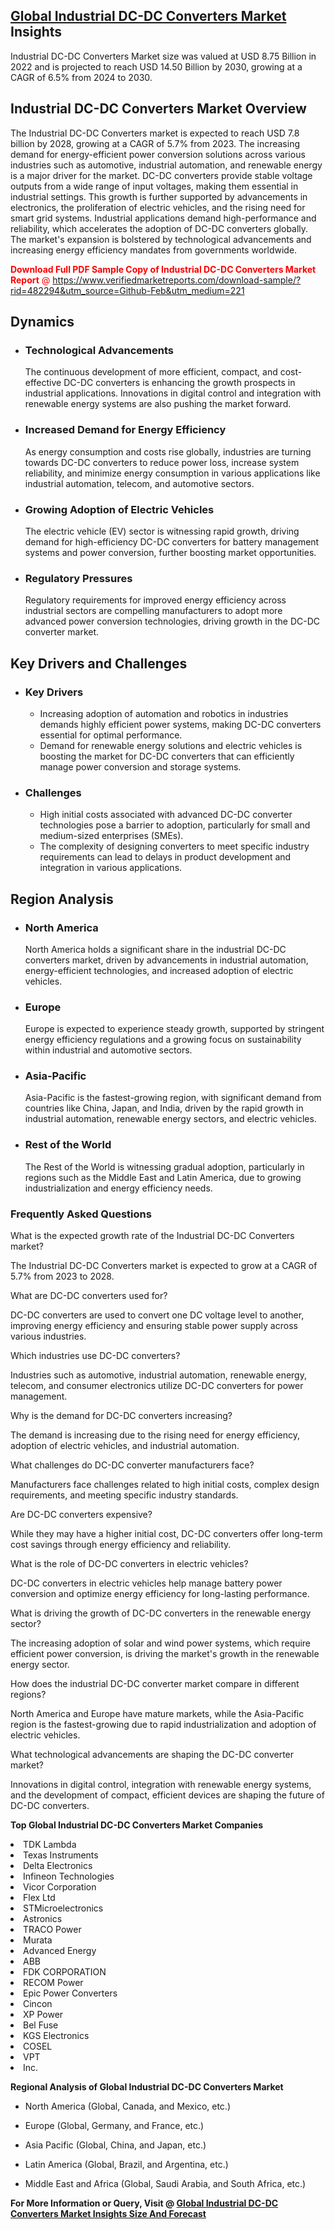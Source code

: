 <h2><a href="https://www.verifiedmarketreports.com/download-sample/?rid=482294&amp;utm_source=Github&amp;utm_medium=221" target="_blank">Global Industrial DC-DC Converters Market</a> Insights</h2><p>Industrial DC-DC Converters Market size was valued at USD 8.75 Billion in 2022 and is projected to reach USD 14.50 Billion by 2030, growing at a CAGR of 6.5% from 2024 to 2030.</p><p> <h2>Industrial DC-DC Converters Market Overview</h2> <p>The Industrial DC-DC Converters market is expected to reach USD 7.8 billion by 2028, growing at a CAGR of 5.7% from 2023. The increasing demand for energy-efficient power conversion solutions across various industries such as automotive, industrial automation, and renewable energy is a major driver for the market. DC-DC converters provide stable voltage outputs from a wide range of input voltages, making them essential in industrial settings. This growth is further supported by advancements in electronics, the proliferation of electric vehicles, and the rising need for smart grid systems. Industrial applications demand high-performance and reliability, which accelerates the adoption of DC-DC converters globally. The market's expansion is bolstered by technological advancements and increasing energy efficiency mandates from governments worldwide.</p> <p><p><span class=""><span style="color: #ff0000;"><strong>Download Full PDF Sample Copy of Industrial DC-DC Converters Market Report</strong> @ </span><a href="https://www.verifiedmarketreports.com/download-sample/?rid=482294&amp;utm_source=Github-Feb&amp;utm_medium=221" target="_blank">https://www.verifiedmarketreports.com/download-sample/?rid=482294&amp;utm_source=Github-Feb&amp;utm_medium=221</a></span></p></p> <h2>Dynamics</h2> <ul> <li><h3>Technological Advancements</h3> The continuous development of more efficient, compact, and cost-effective DC-DC converters is enhancing the growth prospects in industrial applications. Innovations in digital control and integration with renewable energy systems are also pushing the market forward.</li> <li><h3>Increased Demand for Energy Efficiency</h3> As energy consumption and costs rise globally, industries are turning towards DC-DC converters to reduce power loss, increase system reliability, and minimize energy consumption in various applications like industrial automation, telecom, and automotive sectors.</li> <li><h3>Growing Adoption of Electric Vehicles</h3> The electric vehicle (EV) sector is witnessing rapid growth, driving demand for high-efficiency DC-DC converters for battery management systems and power conversion, further boosting market opportunities.</li> <li><h3>Regulatory Pressures</h3> Regulatory requirements for improved energy efficiency across industrial sectors are compelling manufacturers to adopt more advanced power conversion technologies, driving growth in the DC-DC converter market.</li> </ul> <h2>Key Drivers and Challenges</h2> <ul> <li><h3>Key Drivers</h3> <ul> <li>Increasing adoption of automation and robotics in industries demands highly efficient power systems, making DC-DC converters essential for optimal performance.</li> <li>Demand for renewable energy solutions and electric vehicles is boosting the market for DC-DC converters that can efficiently manage power conversion and storage systems.</li> </ul> </li> <li><h3>Challenges</h3> <ul> <li>High initial costs associated with advanced DC-DC converter technologies pose a barrier to adoption, particularly for small and medium-sized enterprises (SMEs).</li> <li>The complexity of designing converters to meet specific industry requirements can lead to delays in product development and integration in various applications.</li> </ul> </li> </ul> <h2>Region Analysis</h2> <ul> <li><h3>North America</h3> North America holds a significant share in the industrial DC-DC converters market, driven by advancements in industrial automation, energy-efficient technologies, and increased adoption of electric vehicles.</li> <li><h3>Europe</h3> Europe is expected to experience steady growth, supported by stringent energy efficiency regulations and a growing focus on sustainability within industrial and automotive sectors.</li> <li><h3>Asia-Pacific</h3> Asia-Pacific is the fastest-growing region, with significant demand from countries like China, Japan, and India, driven by the rapid growth in industrial automation, renewable energy sectors, and electric vehicles.</li> <li><h3>Rest of the World</h3> The Rest of the World is witnessing gradual adoption, particularly in regions such as the Middle East and Latin America, due to growing industrialization and energy efficiency needs.</li> </ul> <h3>Frequently Asked Questions</h3> <p>What is the expected growth rate of the Industrial DC-DC Converters market?</p> <p>The Industrial DC-DC Converters market is expected to grow at a CAGR of 5.7% from 2023 to 2028.</p> <p>What are DC-DC converters used for?</p> <p>DC-DC converters are used to convert one DC voltage level to another, improving energy efficiency and ensuring stable power supply across various industries.</p> <p>Which industries use DC-DC converters?</p> <p>Industries such as automotive, industrial automation, renewable energy, telecom, and consumer electronics utilize DC-DC converters for power management.</p> <p>Why is the demand for DC-DC converters increasing?</p> <p>The demand is increasing due to the rising need for energy efficiency, adoption of electric vehicles, and industrial automation.</p> <p>What challenges do DC-DC converter manufacturers face?</p> <p>Manufacturers face challenges related to high initial costs, complex design requirements, and meeting specific industry standards.</p> <p>Are DC-DC converters expensive?</p> <p>While they may have a higher initial cost, DC-DC converters offer long-term cost savings through energy efficiency and reliability.</p> <p>What is the role of DC-DC converters in electric vehicles?</p> <p>DC-DC converters in electric vehicles help manage battery power conversion and optimize energy efficiency for long-lasting performance.</p> <p>What is driving the growth of DC-DC converters in the renewable energy sector?</p> <p>The increasing adoption of solar and wind power systems, which require efficient power conversion, is driving the market's growth in the renewable energy sector.</p> <p>How does the industrial DC-DC converter market compare in different regions?</p> <p>North America and Europe have mature markets, while the Asia-Pacific region is the fastest-growing due to rapid industrialization and adoption of electric vehicles.</p> <p>What technological advancements are shaping the DC-DC converter market?</p> <p>Innovations in digital control, integration with renewable energy systems, and the development of compact, efficient devices are shaping the future of DC-DC converters.</p> </p><p><strong>Top Global Industrial DC-DC Converters Market Companies</strong></p><div data-test-id=""><p><li>TDK Lambda</li><li> Texas Instruments</li><li> Delta Electronics</li><li> Infineon Technologies</li><li> Vicor Corporation</li><li> Flex Ltd</li><li> STMicroelectronics</li><li> Astronics</li><li> TRACO Power</li><li> Murata</li><li> Advanced Energy</li><li> ABB</li><li> FDK CORPORATION</li><li> RECOM Power</li><li> Epic Power Converters</li><li> Cincon</li><li> XP Power</li><li> Bel Fuse</li><li> KGS Electronics</li><li> COSEL</li><li> VPT</li><li> Inc.</li></p><div><strong>Regional Analysis of&nbsp;Global Industrial DC-DC Converters Market</strong></div><ul><li dir="ltr"><p dir="ltr">North America&nbsp;(Global, Canada, and Mexico, etc.)</p></li><li dir="ltr"><p dir="ltr">Europe (Global, Germany, and France, etc.)</p></li><li dir="ltr"><p dir="ltr">Asia Pacific&nbsp;(Global, China, and Japan, etc.)</p></li><li dir="ltr"><p dir="ltr">Latin America&nbsp;(Global, Brazil, and Argentina, etc.)</p></li><li dir="ltr">Middle East and Africa&nbsp;(Global, Saudi Arabia, and South Africa, etc.)</li></ul><p><strong>For More Information or Query, Visit @&nbsp;</strong><strong><a href="https://www.verifiedmarketreports.com/product/industrial-dc-dc-converters-market/?utm_source=Github&amp;utm_medium=221" target="_blank">Global Industrial DC-DC Converters Market Insights Size And Forecast</a></strong></p></div>
